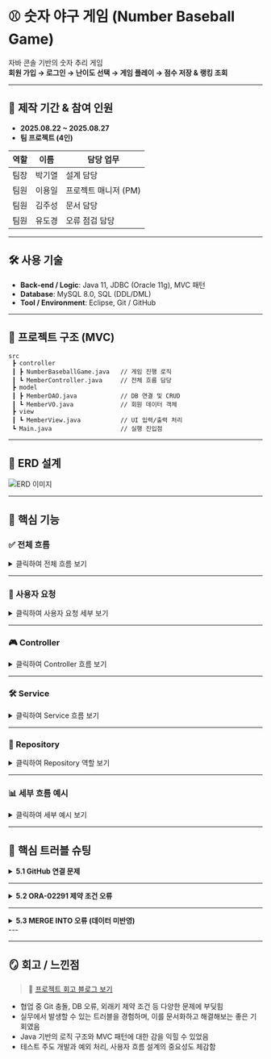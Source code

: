 # ⚾ 숫자 야구 게임 (Number Baseball Game)

자바 콘솔 기반의 숫자 추리 게임  
**회원 가입 → 로그인 → 난이도 선택 → 게임 플레이 → 점수 저장 & 랭킹 조회**

---

## 📅 제작 기간 & 참여 인원
- **2025.08.22 ~ 2025.08.27**  
- **팀 프로젝트 (4인)**

| 역할   | 이름   | 담당 업무          |
|--------|--------|-------------------|
| 팀장   | 박기열 | 설계 담당          |
| 팀원   | 이용일 | 프로젝트 매니저 (PM) |
| 팀원   | 김주성 | 문서 담당          |
| 팀원   | 유도경 | 오류 점검 담당     |

---

## 🛠 사용 기술
- **Back‑end / Logic**: Java 11, JDBC (Oracle 11g), MVC 패턴  
- **Database**: MySQL 8.0, SQL (DDL/DML)  
- **Tool / Environment**: Eclipse, Git / GitHub  

---

## 📂 프로젝트 구조 (MVC)
```plaintext
src
 ┣ controller
 ┃ ┣ NumberBaseballGame.java   // 게임 진행 로직
 ┃ ┗ MemberController.java     // 전체 흐름 담당
 ┣ model
 ┃ ┣ MemberDAO.java            // DB 연결 및 CRUD
 ┃ ┗ MemberVO.java             // 회원 데이터 객체
 ┣ view
 ┃ ┗ MemberView.java           // UI 입력/출력 처리
 ┗ Main.java                   // 실행 진입점
```

---

## 🧱 ERD 설계
![ERD 이미지](https://blogger.googleusercontent.com/img/a/AVvXsEi7V1oDAnFlLCN4UQFdyZp2wr0e9W5EUfHBL1GwDCupc_tGxHUib8FRiIwdgRWeoaTWpZLIrDAuGTXp5PNaE8rps5vkHbcnQUzBYELUXr5d3jUTls6On12sB19S0_4Jgpj53PTZYd7G8aXI2HtD5WGdy_FkyK11_cXnp-r-gs3Nyj7KjhlfQObC5O6bUujt)

---

## 🔧 핵심 기능

### ✅ 전체 흐름
<details>
  <summary>클릭하여 전체 흐름 보기</summary>

- 사용자 요청에 따라 로그인 → 메뉴 선택 → 게임 실행 흐름 진행
- 컨트롤러 → 서비스 → DB 저장 → 화면 반환 방식으로 전개

</details>

---

### 👤 사용자 요청
<details>
  <summary>클릭하여 사용자 요청 세부 보기</summary>

- **로그인 요청**: `MemberController`가 로그인 요청 처리
- **게임 시작 요청**: `NumberBaseballGame` 클래스에서 게임 설정 및 실행

</details>

---

### 🎮 Controller
<details>
  <summary>클릭하여 Controller 흐름 보기</summary>

- 요청을 `MemberDAO`, `NumberBaseballGame` 등으로 위임
- 처리 결과를 사용자에게 응답

</details>

---

### 🛠 Service
<details>
  <summary>클릭하여 Service 흐름 보기</summary>

- DB에서 로그인 정보 확인
- 게임 난이도 처리, 사용자 입력 추측 로직 실행

</details>

---

### 💾 Repository
<details>
  <summary>클릭하여 Repository 역할 보기</summary>

- 회원 정보 및 게임 결과 DB 저장
- 컨트롤러로 반환하여 화면 전송

</details>

---

### 📊 세부 흐름 예시
<details>
  <summary>클릭하여 세부 예시 보기</summary>

#### ex1. 로그인 흐름
1. 로그인 정보 입력
2. `MemberController` 로그인 요청
3. `MemberDAO` DB 조회
4. 로그인 결과 출력

#### ex2. 게임 흐름
1. 난이도 선택
2. 게임 설정 및 실행
3. 추측 입력 → 정답 비교
4. 결과 출력, 재시작/종료 옵션 표시

</details>

---

## 🚨 핵심 트러블 슈팅

<details>
<summary><strong>5.1 GitHub 연결 문제</strong></summary>

| **이슈 사항** | GitHub 연결 문제 및 충돌 발생 |
|---------------|------------------------------|

### ⁉ 해결 단계
- 기존 프로젝트에서 Push/Pull 시도 → 충돌 발생, 일부만 Pull 성공  
- 새 프로젝트 생성 후 Push/Pull 재시도 → 동일 오류 반복  
- `.metadata` 충돌 확인 및 `.gitignore` 생성 → 문제 지속

---

### ❓ 분석
- Java Export된 프로젝트가 팀원 간 공유됨  
- GitHub 저장소 경로가 공유된 경로에 설정됨  
- 해당 폴더에 동일 파일이 존재하여 Pull 시 병합 불가 → 오류 & 충돌

---

### ❗ 해결 완료

| **해결 방법** | 정상적인 GitHub 사용 방법 (최초 Push 팀원 외) |
|---------------|---------------------------------------------|
| **빈 폴더**에 GitHub 저장소 경로 설정 후 `add → commit → pull/push` 순서로 진행 → 충돌 없이 협업 성공 |

---

**p.s.**
- `.gitignore`는 Pull 과정에서 자동 생성됨  
- `.metadata`는 `.gitignore`로 제외되어 충돌 없음

</details>

---

<details>
<summary><strong>5.2 ORA-02291 제약 조건 오류</strong></summary>

| **클래스 명** | allLogic |
| --- | --- |
| **이슈 사항** | 단일 명령문 실행 중 **ORA-02291** 발생 |
| **원인** | 게임 중 기록 저장 시 참조하려는 `M_ID`가 회원 테이블에 존재하지 않음 |

---

### ⁉ 해결 단계
- 로그인 기능을 포함한 클래스로 테스트 재진행

---

### ❗ 해결 완료

| **해결 방법** | 게임 기록 저장 전, **로그인을 통해 사용자 정보 선등록**  
→ 로그인 시 `M_ID` 확보 → 외래키 제약 충족 후 기록 저장 가능 |

</details>

---

<details>
<summary><strong>5.3 MERGE INTO 오류 (데이터 미반영)</strong></summary>

| **클래스 명** | MemberDAO |
| --- | --- |
| **이슈 사항** | `MERGE INTO RESULT` 실행 시 쿼리 오류 및 데이터 미반영 |
| **원인** | `MERGE` 구문은 정상이나 `g.MEMBER_ID`가 null인 경우 갱신/삽입되지 않음 |

---

### ⁉ 해결 단계

- **시도1**: MERGE 구문 자체는 정상 작동 → 쿼리 점검  
- **시도2**: RESULT 테이블 구조 및 컬럼 제약 조건 확인  

---

### ❗ 해결 완료

- `GAME` 테이블의 null 값 처리 (기본값 설정)
- `MERGE` 시 `WHERE MEMBER_ID IS NOT NULL` 조건 추가
- `Java` 코드에서 `rs.next()` 없을 시 메시지 출력 추가

```sql
-- null 제거 처리
UPDATE GAME SET COUNT_TRY = 0 WHERE COUNT_TRY IS NULL;

-- MERGE 실행 시 조건 추가
MERGE INTO RESULT r
USING (
  SELECT MEMBER_ID, SUM(SCORE) AS TOTAL_SCORE
  FROM GAME
  WHERE MEMBER_ID IS NOT NULL
  GROUP BY MEMBER_ID
) g
ON (r.MEMBER_ID = g.MEMBER_ID)
WHEN MATCHED THEN
  UPDATE SET r.TOTAL_SCORE = g.TOTAL_SCORE
WHEN NOT MATCHED THEN
  INSERT (MEMBER_ID, TOTAL_SCORE) VALUES (g.MEMBER_ID, g.TOTAL_SCORE);
```

</details>
---

---

## 🪞 회고 / 느낀점
> 🔗 [프로젝트 회고 블로그 보기](https://zuminternet.github.io/ZUM-Pilot-integer/)

- 협업 중 Git 충돌, DB 오류, 외래키 제약 조건 등 다양한 문제에 부딪힘
- 실무에서 발생할 수 있는 트러블을 경험하며, 이를 문서화하고 해결해보는 좋은 기회였음
- Java 기반의 로직 구조와 MVC 패턴에 대한 감을 익힐 수 있었음
- 테스트 주도 개발과 예외 처리, 사용자 흐름 설계의 중요성도 체감함

